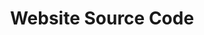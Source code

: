 ---
layout: page
title: Website Source Code
description: The up-to-date source code of this website (on GitHub).
img: assets/img/website.jpg
importance: 1
category: Coding
redirect: https://github.com/adaniabutto/adaniabutto.github.io
---